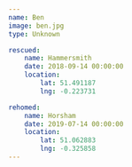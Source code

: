 ```yaml
---
name: Ben
image: ben.jpg
type: Unknown

rescued:
    name: Hammersmith
    date: 2018-09-14 00:00:00
    location:
        lat: 51.491187
        lng: -0.223731

rehomed:
    name: Horsham
    date: 2019-07-14 00:00:00
    location:
        lat: 51.062883
        lng: -0.325858
---
```

